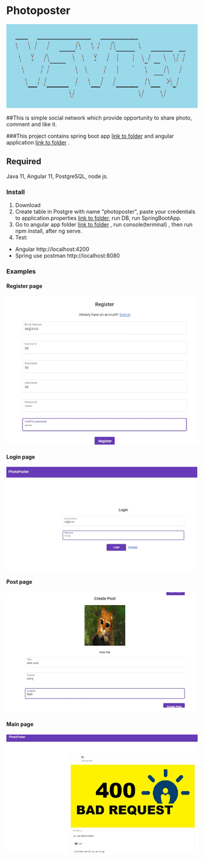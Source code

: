 
# **Photoposter**
![logo](description/banner.jpg)


##This is simple social network which provide opportunity to share photo, comment and  like it.


###This project contains spring boot app [link to folder](main) and angular application [link to folder](src) .

## Required
Java 11, Angular 11, PostgreSQL, node js.

### Install
1. Download
2. Create table in Postgre with name "photoposter", paste your credentials to application.properties [link to folder](main/resources), run DB, run SpringBootApp.
3. Go to angular app folder [link to folder](src) , run console(terminal) , then run npm install, after ng serve.
4. Test: 
- Angular http://localhost:4200
- Spring use postman http://localhost:8080

### Examples
#### Register page

![logo](description/register.jpg)

#### Login page
![logo](description/login.jpg)

#### Post page
![logo](description/post.jpg)

#### Main page
![logo](description/main.jpg)
